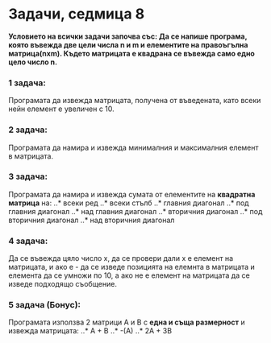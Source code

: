# Задачи, седмица 8
**Условието на всички задачи започва със:
Да се напише програма, която въвежда две цели числа n и m и елементите на правоъгълна матрица(nxm). Където матрицата е квадрана се въвежда само едно цело число n.**

### 1 задача:
Програмата да извежда матрицата, получена от въведената, като всеки нейн елемент е увеличен с 10.

### 2 задача:
Програмата да намира и извежда минималния и максималния елемент в матрицата.

### 3 задача:
Програмата да намира и извежда сумата от елементите на **квадратна матрица** на:
    ..*  всеки ред
    ..*  всеки стълб
    ..*  главния диагонал
    ..*  под главния диагонал
    ..*  над главния диагонал
    ..*  вторичния диагонал
    ..*  под вторичния диагонал
    ..*  над вторичния диагонал
    
### 4 задача:
Да се въвежда цяло число х, да се провери дали х е елемент на матрицата, и ако е - да се изведе позицията на елемнта в матрицата и елемента да се умножи по 10, а ако не е елемент на матрицата да се изведе подходящо съобщение.

### 5 задача (Бонус):
Програмата използва 2 матрици А и В с **една и съща размерност** и извежда матрицата:
    ..*  А + В
    ..*  -(А)
    ..*  2А + 3В
